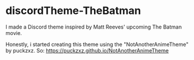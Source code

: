 # discordTheme-TheBatman
I made a Discord theme inspired by Matt Reeves' upcoming The Batman movie. 

Honestly, i started creating this theme using the "NotAnotherAnimeTheme" by puckzxz. So: 
https://puckzxz.github.io/NotAnotherAnimeTheme

